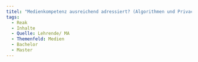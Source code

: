 ```yaml
---
titel: "Medienkompetenz ausreichend adressiert? (Algorithmen und Privacy in ""Social Media"", Agenda Cutting/Setting, etc.?)"
tags:
  - Reak
  - Inhalte
  - Quelle: Lehrende/ MA
  - Themenfeld: Medien
  - Bachelor
  - Master
---
```

